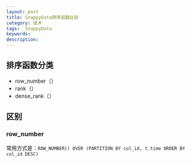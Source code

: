 ```yaml
---
layout: post
title: SnappyData排序函数比较
category: 技术
tags:  SnappyData
keywords: 
description: 
---
```



## 排序函数分类

- row_number（）
- rank（）
- dense_rank（）

## 区别

### row_number

常用方式是：`ROW_NUMBER() OVER (PARTITION BY col_id, t.time ORDER BY col_id DESC)`

